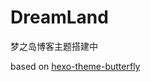 # DreamLand
梦之岛博客主题搭建中

based on [hexo-theme-butterfly](https://github.com/jerryc127/hexo-theme-butterfly)
